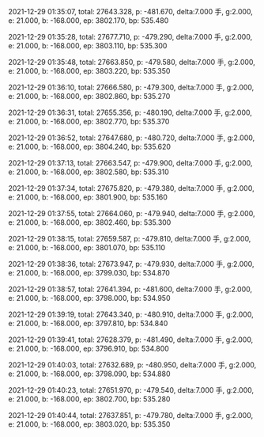 2021-12-29 01:35:07, total: 27643.328, p: -481.670, delta:7.000 手, g:2.000, e: 21.000, b: -168.000, ep: 3802.170, bp: 535.480

2021-12-29 01:35:28, total: 27677.710, p: -479.290, delta:7.000 手, g:2.000, e: 21.000, b: -168.000, ep: 3803.110, bp: 535.300

2021-12-29 01:35:48, total: 27663.850, p: -479.580, delta:7.000 手, g:2.000, e: 21.000, b: -168.000, ep: 3803.220, bp: 535.350

2021-12-29 01:36:10, total: 27666.580, p: -479.300, delta:7.000 手, g:2.000, e: 21.000, b: -168.000, ep: 3802.860, bp: 535.270

2021-12-29 01:36:31, total: 27655.356, p: -480.190, delta:7.000 手, g:2.000, e: 21.000, b: -168.000, ep: 3802.770, bp: 535.370

2021-12-29 01:36:52, total: 27647.680, p: -480.720, delta:7.000 手, g:2.000, e: 21.000, b: -168.000, ep: 3804.240, bp: 535.620

2021-12-29 01:37:13, total: 27663.547, p: -479.900, delta:7.000 手, g:2.000, e: 21.000, b: -168.000, ep: 3802.580, bp: 535.310

2021-12-29 01:37:34, total: 27675.820, p: -479.380, delta:7.000 手, g:2.000, e: 21.000, b: -168.000, ep: 3801.900, bp: 535.160

2021-12-29 01:37:55, total: 27664.060, p: -479.940, delta:7.000 手, g:2.000, e: 21.000, b: -168.000, ep: 3802.460, bp: 535.300

2021-12-29 01:38:15, total: 27659.587, p: -479.810, delta:7.000 手, g:2.000, e: 21.000, b: -168.000, ep: 3801.070, bp: 535.110

2021-12-29 01:38:36, total: 27673.947, p: -479.930, delta:7.000 手, g:2.000, e: 21.000, b: -168.000, ep: 3799.030, bp: 534.870

2021-12-29 01:38:57, total: 27641.394, p: -481.600, delta:7.000 手, g:2.000, e: 21.000, b: -168.000, ep: 3798.000, bp: 534.950

2021-12-29 01:39:19, total: 27643.340, p: -480.910, delta:7.000 手, g:2.000, e: 21.000, b: -168.000, ep: 3797.810, bp: 534.840

2021-12-29 01:39:41, total: 27628.379, p: -481.490, delta:7.000 手, g:2.000, e: 21.000, b: -168.000, ep: 3796.910, bp: 534.800

2021-12-29 01:40:03, total: 27632.689, p: -480.950, delta:7.000 手, g:2.000, e: 21.000, b: -168.000, ep: 3798.090, bp: 534.880

2021-12-29 01:40:23, total: 27651.970, p: -479.540, delta:7.000 手, g:2.000, e: 21.000, b: -168.000, ep: 3802.700, bp: 535.280

2021-12-29 01:40:44, total: 27637.851, p: -479.780, delta:7.000 手, g:2.000, e: 21.000, b: -168.000, ep: 3803.020, bp: 535.350